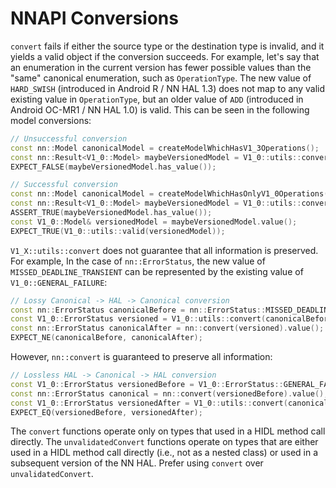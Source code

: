 # NNAPI Conversions

`convert` fails if either the source type or the destination type is invalid, and it yields a valid
object if the conversion succeeds. For example, let's say that an enumeration in the current
version has fewer possible values than the "same" canonical enumeration, such as `OperationType`.
The new value of `HARD_SWISH` (introduced in Android R / NN HAL 1.3) does not map to any valid
existing value in `OperationType`, but an older value of `ADD` (introduced in Android OC-MR1 / NN
HAL 1.0) is valid. This can be seen in the following model conversions:

```cpp
// Unsuccessful conversion
const nn::Model canonicalModel = createModelWhichHasV1_3Operations();
const nn::Result<V1_0::Model> maybeVersionedModel = V1_0::utils::convert(canonicalModel);
EXPECT_FALSE(maybeVersionedModel.has_value());
```
```cpp
// Successful conversion
const nn::Model canonicalModel = createModelWhichHasOnlyV1_0Operations();
const nn::Result<V1_0::Model> maybeVersionedModel = V1_0::utils::convert(canonicalModel);
ASSERT_TRUE(maybeVersionedModel.has_value());
const V1_0::Model& versionedModel = maybeVersionedModel.value();
EXPECT_TRUE(V1_0::utils::valid(versionedModel));
```

`V1_X::utils::convert` does not guarantee that all information is preserved. For example, In the
case of `nn::ErrorStatus`, the new value of `MISSED_DEADLINE_TRANSIENT` can be represented by the
existing value of `V1_0::GENERAL_FAILURE`:

```cpp
// Lossy Canonical -> HAL -> Canonical conversion
const nn::ErrorStatus canonicalBefore = nn::ErrorStatus::MISSED_DEADLINE_TRANSIENT;
const V1_0::ErrorStatus versioned = V1_0::utils::convert(canonicalBefore).value();
const nn::ErrorStatus canonicalAfter = nn::convert(versioned).value();
EXPECT_NE(canonicalBefore, canonicalAfter);
```

However, `nn::convert` is guaranteed to preserve all information:

```cpp
// Lossless HAL -> Canonical -> HAL conversion
const V1_0::ErrorStatus versionedBefore = V1_0::ErrorStatus::GENERAL_FAILURE;
const nn::ErrorStatus canonical = nn::convert(versionedBefore).value();
const V1_0::ErrorStatus versionedAfter = V1_0::utils::convert(canonical).value();
EXPECT_EQ(versionedBefore, versionedAfter);
```

The `convert` functions operate only on types that used in a HIDL method call directly. The
`unvalidatedConvert` functions operate on types that are either used in a HIDL method call directly
(i.e., not as a nested class) or used in a subsequent version of the NN HAL. Prefer using `convert`
over `unvalidatedConvert`.
